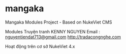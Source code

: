 # mangaka
Mangaka Modules Project - Based on NukeViet CMS

Modules Truyện tranh
KENNY NGUYEN
Email : nguyentiendat713@gmail.com
http://tradacongnghe.com

Hoạt động trên cơ sở NukeViet 4.x
